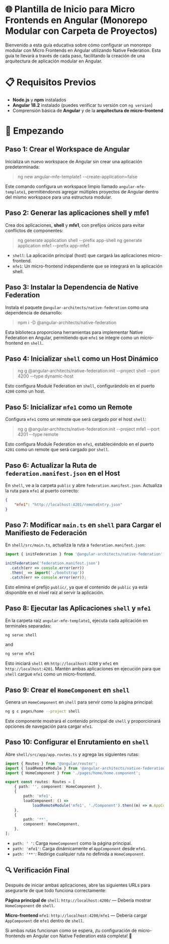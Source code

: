 # 🌐 Plantilla de Inicio para Micro Frontends en Angular (Monorepo Modular con Carpeta de Proyectos)

Bienvenido a esta guía educativa sobre cómo configurar un monorepo modular con Micro Frontends en Angular utilizando Native Federation. Esta guía te llevará a través de cada paso, facilitando la creación de una arquitectura de aplicación modular en Angular.

# 📋 Requisitos Previos
- **Node.js** y **npm** instalados
- **Angular 18.2** instalado (puedes verificar tu versión con `ng version`)
- Comprensión básica de **Angular** y de la **arquitectura de micro-frontend**

# 🚀 Empezando
## Paso 1: Crear el Workspace de Angular

Inicializa un nuevo workspace de Angular sin crear una aplicación predeterminada:

> ng new angular-mfe-template1 --create-application=false

Este comando configura un workspace limpio llamado `angular-mfe-template1`, permitiéndonos agregar múltiples proyectos de Angular dentro del mismo workspace para una estructura modular.

## Paso 2: Generar las aplicaciones shell y mfe1

Crea dos aplicaciones, **shell** y **mfe1**, con prefijos únicos para evitar conflictos de componentes:

> ng generate application shell --prefix app-shell
> ng generate application mfe1 --prefix app-mfe1

- `shell`: La aplicación principal (host) que cargará las aplicaciones micro-frontend.
- `mfe1`: Un micro-frontend independiente que se integrará en la aplicación shell.

## Paso 3: Instalar la Dependencia de Native Federation

Instala el paquete `@angular-architects/native-federation` como una dependencia de desarrollo:

> npm i -D @angular-architects/native-federation

Esta biblioteca proporciona herramientas para implementar Native Federation en Angular, permitiendo que `mfe1` se integre como un micro-frontend en `shell`.

## Paso 4: Inicializar `shell` como un Host Dinámico

> ng g @angular-architects/native-federation:init --project shell --port 4200 --type dynamic-host

Esto configura Module Federation en `shell`, configurándolo en el puerto `4200` como un host.

## Paso 5: Inicializar `mfe1` como un Remote

Configura `mfe1` como un remote que será cargado por el host `shell`:

> ng g @angular-architects/native-federation:init --project mfe1 --port 4201 --type remote

Esto configura Module Federation en `mfe1`, estableciéndolo en el puerto `4201` como un remote que será cargado por `shell`.

## Paso 6: Actualizar la Ruta de `federation.manifest.json` en el Host

En `shell`, ve a la carpeta `public` y abre `federation.manifest.json`. Actualiza la ruta para `mfe1` al puerto correcto:

```json
{
    "mfe1": "http://localhost:4201/remoteEntry.json"
}
```

## Paso 7: Modificar `main.ts` en `shell` para Cargar el Manifiesto de Federación

En `shell/src/main.ts`, actualiza la ruta a `federation.manifest.json`:

```typescript
import { initFederation } from '@angular-architects/native-federation';

initFederation('federation.manifest.json')
  .catch(err => console.error(err))
  .then(_ => import('./bootstrap'))
  .catch(err => console.error(err));
```
Esto elimina el prefijo `public/`, ya que el contenido de `public` ya está disponible en el nivel raíz al servir la aplicación.

## Paso 8: Ejecutar las Aplicaciones `shell` y `mfe1`

En la carpeta raíz `angular-mfe-template1`, ejecuta cada aplicación en terminales separadas:

```bash	
ng serve shell
```
and
```bash	
ng serve mfe1
```
Esto iniciará `shell` en `http://localhost:4200` y `mfe1` en `http://localhost:4201`. Mantén ambas aplicaciones en ejecución para que `shell` cargue `mfe1` como un micro-frontend.

## Paso 9: Crear el `HomeComponent` en `shell`

Genera un `HomeComponent` en `shell` para servir como la página principal:

```bash
ng g c pages/home --project shell
``` 
Este componente mostrará el contenido principal de `shell` y proporcionará opciones de navegación para cargar `mfe1`.

## Paso 10: Configurar el Enrutamiento en `shell`

Abre `shell/src/app/app.routes.ts` y agrega las siguientes rutas:

```typescript
import { Routes } from '@angular/router';
import { loadRemoteModule } from '@angular-architects/native-federation';
import { HomeComponent } from './pages/home/home.component';

export const routes: Routes = [
    { path: '', component: HomeComponent },
    {
        path: 'mfe1',
        loadComponent: () =>
            loadRemoteModule('mfe1', './Component').then((m) => m.AppComponent),
    },
    {
        path: '**',
        component: HomeComponent,
    },
];
```

- `path: ' '`: Carga `HomeComponent` como la página principal.
- `path: 'mfe1'`: Carga dinámicamente el `AppComponent` desde `mfe1`.
- `path: '**'`: Redirige cualquier ruta no definida a `HomeComponent`.

## 🔍 Verificación Final

Después de iniciar ambas aplicaciones, abre las siguientes URLs para asegurarte de que todo funciona correctamente:

**Página principal de** `shell`: `http://localhost:4200/` — Debería mostrar `HomeComponent` de `shell`.

**Micro-frontend** `mfe1`: `http://localhost:4200/mfe1` — Debería cargar `AppComponent` de `mfe1` dentro de `shell`.

Si ambas rutas funcionan como se espera, ¡tu configuración de micro-frontends en Angular con Native Federation está completa! 🎉

